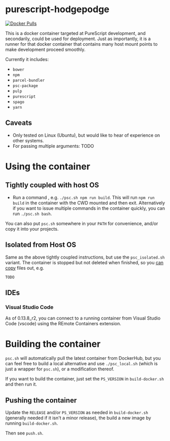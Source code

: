 # purescript-hodgepodge

[![Docker Pulls](https://img.shields.io/docker/pulls/bbarker/purescript-hodgepodge?style=plastic)](https://hub.docker.com/r/bbarker/purescript-hodgepodge/tags)

This is a docker container targeted at PureScript development, and secondarily,
could be used for deployment. Just as importantly, it is a runner for that docker
container that contains many host mount points to make development proceed smoothly.

Currently it includes:

* `bower`
* `npm`
* `parcel-bundler`
* `psc-package`
* `pulp`
* `purescript`
* `spago`
* `yarn`

## Caveats
* Only tested on Linux (Ubuntu), but would like to hear of experience on other
  systems.
* For passing multiple arguments: TODO

# Using the container

## Tightly coupled with host OS

* Run a command , e.g. `./psc.sh npm run build`. This will run `npm run build`
in the container with the CWD mounted and then exit. Alternatively
if you want to issue multiple commands in the container quickly, you can run
`./psc.sh bash`.

You can also put `psc.sh` somewhere in your `PATH` for convenience, and/or
copy it into your projects.

## Isolated from Host OS

Same as the above tightly coupled instructions, but use the `psc_isolated.sh`
variant. The container is stopped but not deleted when finished, so you
[can copy](https://docs.docker.com/engine/reference/commandline/cp/) files out, e.g.

```
TODO
```

## IDEs

### Visual Studio Code

As of 0.13.8_r2, you can connect to a running container from Visual
Studio Code (vscode) using the REmote Containers extension.

# Building the container

`psc.sh` will automatically pull the latest container from DockerHub, but you
can feel free to build a local alternative and use `./psc_local.sh` (which is
just a wrapper for `psc.sh`), or a modification thereof.

If you want to build the container, just set the `PS_VERSION` in `build-docker.sh`
and then run it.

## Pushing the container

Update the `RELEASE` and/or `PS_VERSION` as needed in `build-docker.sh`
(generally needed if it isn't a minor release), the build a new image
by running `build-docker.sh`.

Then see `push.sh`.

